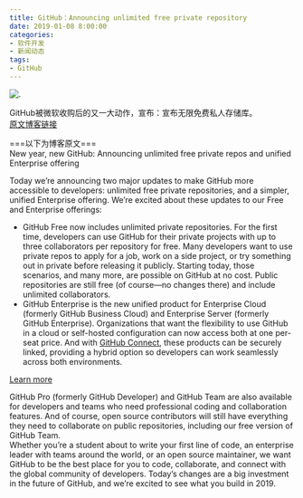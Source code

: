 ```yaml
---
title: GitHub：Announcing unlimited free private repository
date: 2019-01-08 8:00:00
categories: 
- 软件开发
- 新闻动态
tags: 
- GitHub
---
```


![.](/png/pricing-social.png)

GitHub被微软收购后的又一大动作，宣布：宣布无限免费私人存储库。  
[原文博客链接](https://github.blog/2019-01-07-new-year-new-github/)  

===以下为博客原文===  
New year, new GitHub: Announcing unlimited free private repos and unified Enterprise offering

Today we’re announcing two major updates to make GitHub more accessible to developers: unlimited free private repositories, and a simpler, unified Enterprise offering. We’re excited about these updates to our Free and Enterprise offerings:  

- GitHub Free now includes unlimited private repositories. For the first time, developers can use GitHub for their private projects with up to three collaborators per repository for free. Many developers want to use private repos to apply for a job, work on a side project, or try something out in private before releasing it publicly. Starting today, those scenarios, and many more, are possible on GitHub at no cost. Public repositories are still free (of course—no changes there) and include unlimited collaborators.
- GitHub Enterprise is the new unified product for Enterprise Cloud (formerly GitHub Business Cloud) and Enterprise Server (formerly GitHub Enterprise). Organizations that want the flexibility to use GitHub in a cloud or self-hosted configuration can now access both at one per-seat price. And with [GitHub Connect], these products can be securely linked, providing a hybrid option so developers can work seamlessly across both environments.  

[Learn more]  

GitHub Pro (formerly GitHub Developer) and GitHub Team are also available for developers and teams who need professional coding and collaboration features. And of course, open source contributors will still have everything they need to collaborate on public repositories, including our free version of GitHub Team.  
Whether you’re a student about to write your first line of code, an enterprise leader with teams around the world, or an open source maintainer, we want GitHub to be the best place for you to code, collaborate, and connect with the global community of developers. Today’s changes are a big investment in the future of GitHub, and we’re excited to see what you build in 2019.

[GitHub Connect]: https://blog.github.com/2018-10-16-future-of-software/#business
[Learn more]: https://github.com/pricing
